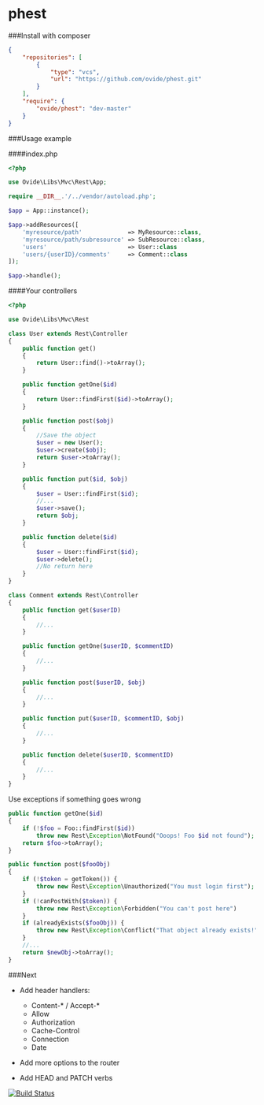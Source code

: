 phest 
=====



###Install with composer

```json
{
    "repositories": [
        {
            "type": "vcs",
            "url": "https://github.com/ovide/phest.git"
        }
    ],
    "require": {
        "ovide/phest": "dev-master"
    }
}
```

###Usage example

####index.php
```php
<?php

use Ovide\Libs\Mvc\Rest\App;

require __DIR__.'/../vendor/autoload.php';

$app = App::instance();

$app->addResources([
    'myresource/path'             => MyResource::class,
    'myresource/path/subresource' => SubResource::class,
    'users'                       => User::class
    'users/{userID}/comments'     => Comment::class
]);

$app->handle();
```


####Your controllers
```php
<?php

use Ovide\Libs\Mvc\Rest

class User extends Rest\Controller
{
    public function get()
    {
        return User::find()->toArray();
    }

    public function getOne($id)
    {
        return User::findFirst($id)->toArray();
    }

    public function post($obj)
    {
        //Save the object
        $user = new User();
        $user->create($obj);
        return $user->toArray();
    }

    public function put($id, $obj)
    {
        $user = User::findFirst($id);
        //...
        $user->save();
        return $obj;
    }

    public function delete($id)
    {
        $user = User::findFirst($id);
        $user->delete();
        //No return here
    }
}

class Comment extends Rest\Controller
{
    public function get($userID)
    {
        //...
    }

    public function getOne($userID, $commentID)
    {
        //...
    }

    public function post($userID, $obj)
    {
        //...
    }

    public function put($userID, $commentID, $obj)
    {
        //...
    }

    public function delete($userID, $commentID)
    {
        //...
    }
}
```

Use exceptions if something goes wrong

```php
public function getOne($id)
{
    if (!$foo = Foo::findFirst($id))
        throw new Rest\Exception\NotFound("Ooops! Foo $id not found");
    return $foo->toArray();
}

public function post($fooObj)
{
    if (!$token = getToken()) {
        throw new Rest\Exception\Unauthorized("You must login first");
    }
    if (!canPostWith($token)) {
        throw new Rest\Exception\Forbidden("You can't post here")
    }
    if (alreadyExists($fooObj)) {
        throw new Rest\Exception\Conflict("That object already exists!")
    }
    //...
    return $newObj->toArray();
}
```
###Next

- Add header handlers:
  - Content-* / Accept-*
  - Allow
  - Authorization
  - Cache-Control
  - Connection
  - Date

- Add more options to the router
- Add HEAD and PATCH verbs



[![Build Status](https://travis-ci.org/ovide/phest.svg?branch=master)](https://travis-ci.org/ovide/phest)

